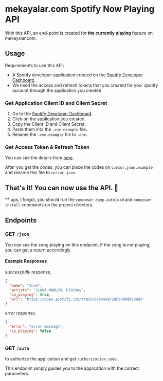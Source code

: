 # mekayalar.com Spotify Now Playing API

With this API, an end-point is created for **the currently playing** feature on mekayalar.com.

## Usage
Requirements to use this API;

* A Spotify developer application created on the [Spotify Developer Dashboard](https://developer.spotify.com/dashboard/applications).
* We need the access and refresh tokens that you created for your spotify account through the application you created.

### Get Application Client ID and Client Secret

1. Go to the [Spotify Developer Dashboard](https://developer.spotify.com/dashboard/applications).
2. Click on the application you created.
3. Copy the Client ID and Client Secret.
4. Paste them into the `.env.example` file.
5. Rename the `.env.example` file to `.env`.

### Get Access Token & Refresh Token

You can see the details from [here](https://www.postman.com/merichrocks/workspace/aa4aa261-15b8-40b8-8b61-c0ad23137a3f/overview).

After you get the codes, you can place the codes on `cursor.json.example` and rename this file to `cursor.json`.


## That's it! You can now use the API. 🎉

** ups, I forgot, you should run the `composer dump-autoload` and `composer install` commands on the project directory.

## Endpoints

### GET `/json`
You can see the song playing on this endpoint, if the song is not playing, you can get a return accordingly.

#### Example Responses

_successfully response,_

```json
{
  "name": "Злой",
  "artists": "SLAVA MARLOW, Eldzhey",
  "is_playing": true,
  "url": "https://open.spotify.com/track/0Y5v9NeTZdPbPDMdXYDWdo"
}
```

_error response,_

```json
{
  "error": "error message",
  "is_playing": false
}
```


### GET `/auth`
to authorize the application and get `authorization_code`.

This endpoint simply guides you to the application with the correct parameters.